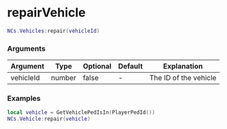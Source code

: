 # repairVehicle


```lua
NCs.Vehicles:repair(vehicleId)
``` 

### Arguments
| Argument  | Type   | Optional   | Default | Explanation           |
|-----------|--------|------------|---------|-----------------------|
| vehicleId | number | false      | -       | The ID of the vehicle |

### Examples

```lua
local vehicle = GetVehiclePedIsIn(PlayerPedId())
NCs.Vehicle:repair(vehicle)
```